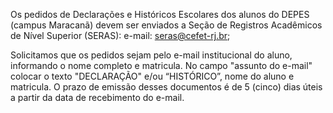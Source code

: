 Os pedidos de Declarações e Históricos Escolares dos alunos do DEPES (campus Maracanã) devem ser enviados a Seção de Registros Acadêmicos de Nível Superior (SERAS): e-mail: seras@cefet-rj.br;

Solicitamos que os pedidos sejam pelo e-mail institucional do aluno, informando o nome completo e matricula.
No campo "assunto do e-mail" colocar o texto "DECLARAÇÃO" e/ou “HISTÓRICO”, nome do aluno e matricula.
O prazo de emissão desses documentos é de 5 (cinco) dias úteis a partir da data de recebimento do e-mail.
